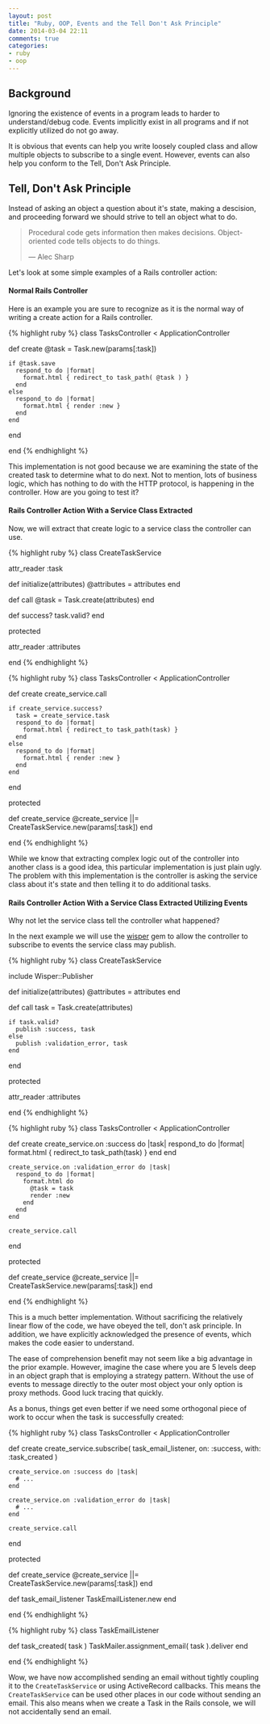 ```yaml
---
layout: post
title: "Ruby, OOP, Events and the Tell Don't Ask Principle"
date: 2014-03-04 22:11
comments: true
categories: 
- ruby
- oop
---
```


## Background

Ignoring the existence of events in a program leads to harder to understand/debug code.  Events implicitly exist in all programs and if not explicitly utilized do not go away. 

It is obvious that events can help you write loosely coupled class and allow multiple objects to subscribe to a single event.  However, events can also help you conform to the Tell, Don't Ask Principle.

## Tell, Don't Ask Principle

Instead of asking an object a question about it's state, making a descision, and proceeding forward we should strive to tell an object what to do.

> Procedural code gets information then makes decisions. Object-oriented code tells objects to do things. 
> 
> — Alec Sharp

Let's look at some simple examples of a Rails controller action:

#### Normal Rails Controller

Here is an example you are sure to recognize as it is the normal way of writing a create action for a Rails controller.

{% highlight ruby %}
class TasksController < ApplicationController

  def create
    @task = Task.new(params[:task])

    if @task.save
      respond_to do |format|
        format.html { redirect_to task_path( @task ) }
      end
    else
      respond_to do |format|
        format.html { render :new }
      end
    end
  end

end
{% endhighlight %}

This implementation is not good because we are examining the state of the created task to determine what to do next.  Not to mention, lots of business logic, which has nothing to do with the HTTP protocol, is happening in the controller.  How are you going to test it?


#### Rails Controller Action With a Service Class Extracted

Now, we will extract that create logic to a service class the controller can use.

{% highlight ruby %}
class CreateTaskService

  attr_reader :task

  def initialize(attributes)
    @attributes = attributes
  end

  def call
    @task = Task.create(attributes)
  end

  def success?
    task.valid?
  end

protected

  attr_reader :attributes

end
{% endhighlight %}

{% highlight ruby %}
class TasksController < ApplicationController

  def create
    create_service.call

    if create_service.success?
      task = create_service.task
      respond_to do |format|
        format.html { redirect_to task_path(task) }
      end
    else
      respond_to do |format|
        format.html { render :new }
      end
    end
  end

protected

  def create_service
    @create_service ||= CreateTaskService.new(params[:task])
  end

end
{% endhighlight %}

While we know that extracting complex logic out of the controller into another class is a good idea, this particular implementation is just plain ugly.  The problem with this implementation is the controller is asking the service class about it's state and then telling it to do additional tasks.

#### Rails Controller Action With a Service Class Extracted Utilizing Events

Why not let the service class tell the controller what happened?

In the next example we will use the [wisper](https://github.com/krisleech/wisper) gem to allow the controller to subscribe to events the service class may publish.

{% highlight ruby %}
class CreateTaskService

  include Wisper::Publisher

  def initialize(attributes)
    @attributes = attributes
  end

  def call
    task = Task.create(attributes)

    if task.valid?
      publish :success, task
    else
      publish :validation_error, task
    end
  end

protected

  attr_reader :attributes

end
{% endhighlight %}

{% highlight ruby %}
class TasksController < ApplicationController

  def create
    create_service.on :success do |task|
      respond_to do |format|
        format.html { redirect_to task_path(task) }
      end
    end

    create_service.on :validation_error do |task|
      respond_to do |format|
        format.html do 
          @task = task
          render :new
        end
      end
    end

    create_service.call
  end

protected

  def create_service
    @create_service ||= CreateTaskService.new(params[:task])
  end

end
{% endhighlight %}

This is a much better implementation.  Without sacrificing the relatively linear flow of the code, we have obeyed the tell, don't ask principle.  In addition, we have explicitly acknowledged the presence of events, which makes the code easier to understand.

The ease of comprehension benefit may not seem like a big advantage in the prior example.  However, imagine the case where you are 5 levels deep in an object graph that is employing a strategy pattern.  Without the use of events to message directly to the outer most object  your only option is proxy methods.  Good luck tracing that quickly.

As a bonus, things get even better if we need some orthogonal piece of work to occur when the task is successfully created:

{% highlight ruby %}
class TasksController < ApplicationController

  def create
    create_service.subscribe( task_email_listener,
                              on: :success,
                              with: :task_created )

    create_service.on :success do |task|
      # ...
    end

    create_service.on :validation_error do |task|
      # ...
    end

    create_service.call
  end

protected

  def create_service
    @create_service ||= CreateTaskService.new(params[:task])
  end

  def task_email_listener
    TaskEmailListener.new
  end

end
{% endhighlight %}

{% highlight ruby %}
class TaskEmailListener

  def task_created( task )
    TaskMailer.assignment_email( task ).deliver
  end

end
{% endhighlight %}

Wow, we have now accomplished sending an email without tightly coupling it to the `CreateTaskService` or using ActiveRecord callbacks.  This means the `CreateTaskService` can be used other places in our code without sending an email.  This also means when we create a Task in the Rails console, we will not accidentally send an email.
